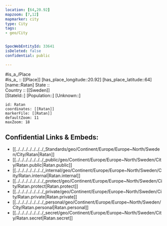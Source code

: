 ```yaml
---
location: [64,20.92] 
mapzoom: [7,12] 
mapmarker: city 
type: City
tags:
- geo/City


SpocWebEntityId: 33641
isDeleted: false
confidential: public

---
```

#is_a_/Place  
#is_a_ :: [[Place]] 
[has_place_longitude::20.92] 
[has_place_latitude::64] 
[name::Ratan] 
State ::  
Country :: [[Sweden]]  
[StateId::] 
[Population::] 
[Unknown::] 


```leaflet
id: Ratan
coordinates: [[Ratan]] 
markerFile: [[Ratan]] 
defaultZoom: 11 
maxZoom: 18
```


## Confidential Links & Embeds: 
- [[../../../../../../../_Standards/geo/Continent/Europe/Europe~North/Sweden/City/Ratan|Ratan]] 
- [[../../../../../../../_public/geo/Continent/Europe/Europe~North/Sweden/City/Ratan.public|Ratan.public]] 
- [[../../../../../../../_internal/geo/Continent/Europe/Europe~North/Sweden/City/Ratan.internal|Ratan.internal]] 
- [[../../../../../../../_protect/geo/Continent/Europe/Europe~North/Sweden/City/Ratan.protect|Ratan.protect]] 
- [[../../../../../../../_private/geo/Continent/Europe/Europe~North/Sweden/City/Ratan.private|Ratan.private]] 
- [[../../../../../../../_personal/geo/Continent/Europe/Europe~North/Sweden/City/Ratan.personal|Ratan.personal]] 
- [[../../../../../../../_secret/geo/Continent/Europe/Europe~North/Sweden/City/Ratan.secret|Ratan.secret]] 
